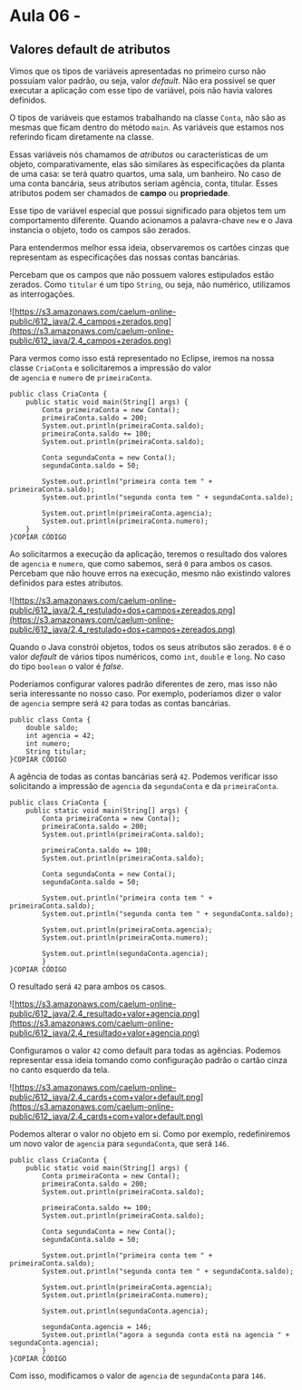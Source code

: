 # Aula 06 -

## **Valores default de atributos**

Vimos que os tipos de variáveis apresentadas no primeiro curso não possuíam valor padrão, ou seja, valor *default*. Não era possível se quer executar a aplicação com esse tipo de variável, pois não havia valores definidos.

O tipos de variáveis que estamos trabalhando na classe `Conta`, não são as mesmas que ficam dentro do método `main`. As variáveis que estamos nos referindo ficam diretamente na classe.

Essas variáveis nós chamamos de *atributos* ou características de um objeto, comparativamente, elas são similares às especificações da planta de uma casa: se terá quatro quartos, uma sala, um banheiro. No caso de uma conta bancária, seus atributos seriam agência, conta, titular. Esses atributos podem ser chamados de **campo** ou **propriedade**.

Esse tipo de variável especial que possui significado para objetos tem um comportamento diferente. Quando acionamos a palavra-chave `new` e o Java instancia o objeto, todo os campos são zerados.

Para entendermos melhor essa ideia, observaremos os cartões cinzas que representam as especificações das nossas contas bancárias.

Percebam que os campos que não possuem valores estipulados estão zerados. Como `titular` é um tipo `String`, ou seja, não numérico, utilizamos as interrogações.

![https://s3.amazonaws.com/caelum-online-public/612_java/2.4_campos+zerados.png](https://s3.amazonaws.com/caelum-online-public/612_java/2.4_campos+zerados.png)

Para vermos como isso está representado no Eclipse, iremos na nossa classe `CriaConta` e solicitaremos a impressão do valor de `agencia` e `numero` de `primeiraConta`.

```
public class CriaConta {
    public static void main(String[] args) {
        Conta primeiraConta = new Conta();
        primeiraConta.saldo = 200;
        System.out.println(primeiraConta.saldo);
        primeiraConta.saldo += 100;
        System.out.println(primeiraConta.saldo);

        Conta segundaConta = new Conta();
        segundaConta.saldo = 50;

        System.out.println("primeira conta tem " + primeiraConta.saldo);
        System.out.println("segunda conta tem " + segundaConta.saldo);

        System.out.println(primeiraConta.agencia);
        System.out.println(primeiraConta.numero);
    }
}COPIAR CÓDIGO
```

Ao solicitarmos a execução da aplicação, teremos o resultado dos valores de `agencia` e `numero`, que como sabemos, será `0` para ambos os casos. Percebam que não houve erros na execução, mesmo não existindo valores definidos para estes atributos.

![https://s3.amazonaws.com/caelum-online-public/612_java/2.4_restulado+dos+campos+zereados.png](https://s3.amazonaws.com/caelum-online-public/612_java/2.4_restulado+dos+campos+zereados.png)

Quando o Java constrói objetos, todos os seus atributos são zerados. `0` é o valor *default* de vários tipos numéricos, como `int`, `double` e `long`. No caso do tipo `boolean` o valor é *false*.

Poderíamos configurar valores padrão diferentes de zero, mas isso não seria interessante no nosso caso. Por exemplo, poderíamos dizer o valor de `agencia` sempre será `42` para todas as contas bancárias.

```
public class Conta {
    double saldo;
    int agencia = 42;
    int numero;
    String titular;
}COPIAR CÓDIGO
```

A agência de todas as contas bancárias será `42`. Podemos verificar isso solicitando a impressão de `agencia` da `segundaConta` e da `primeiraConta`.

```
public class CriaConta {
    public static void main(String[] args) {
        Conta primeiraConta = new Conta();
        primeiraConta.saldo = 200;
        System.out.println(primeiraConta.saldo);

        primeiraConta.saldo += 100;
        System.out.println(primeiraConta.saldo);

        Conta segundaConta = new Conta();
        segundaConta.saldo = 50;

        System.out.println("primeira conta tem " + primeiraConta.saldo);
        System.out.println("segunda conta tem " + segundaConta.saldo);

        System.out.println(primeiraConta.agencia);
        System.out.println(primeiraConta.numero);

        System.out.println(segundaConta.agencia);
        }
}COPIAR CÓDIGO
```

O resultado será `42` para ambos os casos.

![https://s3.amazonaws.com/caelum-online-public/612_java/2.4_resultado+valor+agencia.png](https://s3.amazonaws.com/caelum-online-public/612_java/2.4_resultado+valor+agencia.png)

Configuramos o valor `42` como default para todas as agências. Podemos representar essa ideia tomando como configuração padrão o cartão cinza no canto esquerdo da tela.

![https://s3.amazonaws.com/caelum-online-public/612_java/2.4_cards+com+valor+default.png](https://s3.amazonaws.com/caelum-online-public/612_java/2.4_cards+com+valor+default.png)

Podemos alterar o valor no objeto em si. Como por exemplo, redefiniremos um novo valor de `agencia` para `segundaConta`, que será `146`.

```
public class CriaConta {
    public static void main(String[] args) {
        Conta primeiraConta = new Conta();
        primeiraConta.saldo = 200;
        System.out.println(primeiraConta.saldo);

        primeiraConta.saldo += 100;
        System.out.println(primeiraConta.saldo);

        Conta segundaConta = new Conta();
        segundaConta.saldo = 50;

        System.out.println("primeira conta tem " + primeiraConta.saldo);
        System.out.println("segunda conta tem " + segundaConta.saldo);

        System.out.println(primeiraConta.agencia);
        System.out.println(primeiraConta.numero);

        System.out.println(segundaConta.agencia);

        segundaConta.agencia = 146;
        System.out.println("agora a segunda conta está na agencia " + segundaConta.agencia);
        }
}COPIAR CÓDIGO
```

Com isso, modificamos o valor de `agencia` de `segundaConta` para `146`.